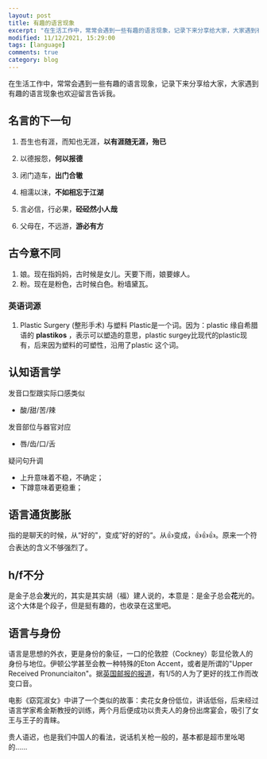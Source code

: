 ```yaml
---
layout: post
title: 有趣的语言现象
excerpt: "在生活工作中，常常会遇到一些有趣的语言现象，记录下来分享给大家，大家遇到有趣的语言现象也欢迎留言告诉我。"
modified: 11/12/2021, 15:29:00
tags: [language]
comments: true
category: blog
---
```



在生活工作中，常常会遇到一些有趣的语言现象，记录下来分享给大家，大家遇到有趣的语言现象也欢迎留言告诉我。

## 名言的下一句

1. 吾生也有涯，而知也无涯，**以有涯随无涯，殆已**

2. 以德报怨，**何以报德**

3. 闭门造车，**出门合辙**

4. 相濡以沫，**不如相忘于江湖**

5. 言必信，行必果，**硁硁然小人哉**

6. 父母在，不远游，**游必有方**



## 古今意不同
1. 娘。现在指妈妈，古时候是女儿。天要下雨，娘要嫁人。
2. 粉。现在是粉色，古时候白色。粉墙黛瓦。



### 英语词源

1. Plastic Surgery (整形手术) 与塑料 Plastic是一个词。因为：plastic 缘自希腊语的 **plastikos**  ，表示可以塑造的意思，plastic surgey比现代的plastic现有，后来因为塑料的可塑性，沿用了plastic 这个词。

    

## 认知语言学

发音口型跟实际口感类似

- 酸/甜/苦/辣

发音部位与器官对应

- 唇/齿/口/舌

疑问句升调

* 上升意味着不稳，不确定；
* 下蹲意味着更稳重；



## 语言通货膨胀

指的是聊天的时候，从“好的"，变成”好的好的“。从👍变成，👍👍👍。原来一个符合表达的含义不够强烈了。



## h/f不分

是金子总会**发**光的，其实是其实胡（福）建人说的，本意是：是金子总会**花**光的。这个大体是个段子，但是挺有趣的，也收录在这里吧。



## 语言与身份

语言是思想的外衣，更是身份的象征，一口的伦敦腔（Cockney）彰显伦敦人的身份与地位。伊顿公学甚至会教一种特殊的Eton Accent，或者是所谓的"Upper Received Pronunciaiton"。据[英国邮报的报道](https://www.dailymail.co.uk/news/article-2302972/One-people-change-accent-sound-posh-job-chat-survey-finds.html)，有1/5的人为了更好的找工作而改变口音。

电影《窈窕淑女》中讲了一个类似的故事：卖花女身份低位，讲话低俗，后来经过语言学家希金斯教授的训练，两个月后便成功以贵夫人的身份出席宴会，吸引了女王与王子的青睐。

贵人语迟，也是我们中国人的看法，说话机关枪一般的，基本都是超市里吆喝的……

